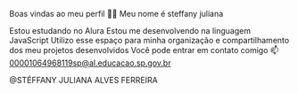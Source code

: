 Boas vindas ao meu perfil 💙💙
Meu nome é steffany juliana

Estou estudando no Alura
Estou me desenvolvendo na linguagem JavaScript
Utilizo esse espaço para minha organização e compartilhamento dos meu projetos desenvolvidos
Você pode entrar em contato comigo 📫
00001064968119sp@al.educacao.sp.gov.br

@STÉFFANY JULIANA ALVES FERREIRA
